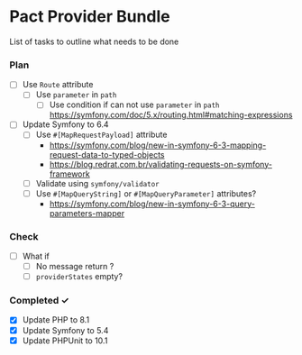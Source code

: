 # Pact Provider Bundle

List of tasks to outline what needs to be done

### Plan
- [ ] Use `Route` attribute
    - [ ] Use `parameter` in `path`
        - [ ] Use condition if can not use `parameter` in `path` https://symfony.com/doc/5.x/routing.html#matching-expressions

- [ ] Update Symfony to 6.4
    - [ ] Use `#[MapRequestPayload]` attribute
        - https://symfony.com/blog/new-in-symfony-6-3-mapping-request-data-to-typed-objects
        - https://blog.redrat.com.br/validating-requests-on-symfony-framework
    - [ ] Validate using `symfony/validator`
    - [ ] Use `#[MapQueryString]` or `#[MapQueryParameter]` attributes?
        - https://symfony.com/blog/new-in-symfony-6-3-query-parameters-mapper

### Check

- [ ] What if
    - [ ] No message return ?
    - [ ] `providerStates` empty?

### Completed ✓
- [x] Update PHP to 8.1
- [x] Update Symfony to 5.4
- [x] Update PHPUnit to 10.1
